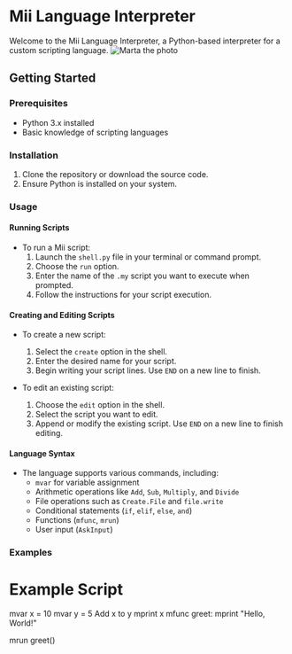 # Mii Language Interpreter
Welcome to the Mii Language Interpreter, a Python-based interpreter for a custom scripting language.
![Marta](https://github.com/psy-lilulu/Mii-Custom-Language/assets/128460054/1490dfc0-8b36-4713-96ac-7c1025747cd9) the photo
## Getting Started

### Prerequisites

- Python 3.x installed
- Basic knowledge of scripting languages

### Installation

1. Clone the repository or download the source code.
2. Ensure Python is installed on your system.

### Usage

#### Running Scripts

- To run a Mii script:
  1. Launch the `shell.py` file in your terminal or command prompt.
  2. Choose the `run` option.
  3. Enter the name of the `.my` script you want to execute when prompted.
  4. Follow the instructions for your script execution.

#### Creating and Editing Scripts

- To create a new script:
  1. Select the `create` option in the shell.
  2. Enter the desired name for your script.
  3. Begin writing your script lines. Use `END` on a new line to finish.

- To edit an existing script:
  1. Choose the `edit` option in the shell.
  2. Select the script you want to edit.
  3. Append or modify the existing script. Use `END` on a new line to finish editing.

#### Language Syntax

- The language supports various commands, including:
  - `mvar` for variable assignment
  - Arithmetic operations like `Add`, `Sub`, `Multiply`, and `Divide`
  - File operations such as `Create.File` and `file.write`
  - Conditional statements (`if`, `elif`, `else`, `and`)
  - Functions (`mfunc`, `mrun`)
  - User input (`AskInput`)

### Examples
# Example Script
mvar x = 10
mvar y = 5
Add x to y
mprint x
mfunc greet:
    mprint "Hello, World!"

mrun greet()
